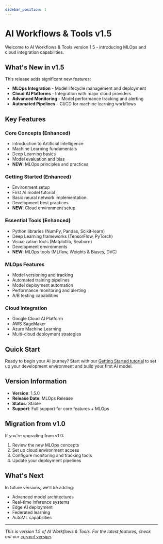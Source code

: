 ```yaml
---
sidebar_position: 1
---
```


# AI Workflows & Tools v1.5

Welcome to AI Workflows & Tools version 1.5 - introducing MLOps and cloud integration capabilities.

## What's New in v1.5

This release adds significant new features:

- **MLOps Integration** - Model lifecycle management and deployment
- **Cloud AI Platforms** - Integration with major cloud providers
- **Advanced Monitoring** - Model performance tracking and alerting
- **Automated Pipelines** - CI/CD for machine learning workflows

## Key Features

### Core Concepts (Enhanced)
- Introduction to Artificial Intelligence
- Machine Learning fundamentals
- Deep Learning basics
- Model evaluation and bias
- **NEW**: MLOps principles and practices

### Getting Started (Enhanced)
- Environment setup
- First AI model tutorial
- Basic neural network implementation
- Development best practices
- **NEW**: Cloud environment setup

### Essential Tools (Enhanced)
- Python libraries (NumPy, Pandas, Scikit-learn)
- Deep Learning frameworks (TensorFlow, PyTorch)
- Visualization tools (Matplotlib, Seaborn)
- Development environments
- **NEW**: MLOps tools (MLflow, Weights & Biases, DVC)

### MLOps Features
- Model versioning and tracking
- Automated training pipelines
- Model deployment automation
- Performance monitoring and alerting
- A/B testing capabilities

### Cloud Integration
- Google Cloud AI Platform
- AWS SageMaker
- Azure Machine Learning
- Multi-cloud deployment strategies

## Quick Start

Ready to begin your AI journey? Start with our [Getting Started tutorial](./tutorials/getting-started.md) to set up your development environment and build your first AI model.

## Version Information

- **Version**: 1.5.0
- **Release Date**: MLOps Release
- **Status**: Stable
- **Support**: Full support for core features + MLOps

## Migration from v1.0

If you're upgrading from v1.0:
1. Review the new MLOps concepts
2. Set up cloud environment access
3. Configure monitoring and tracking tools
4. Update your deployment pipelines

## What's Next

In future versions, we'll be adding:
- Advanced model architectures
- Real-time inference systems
- Edge AI deployment
- Federated learning
- AutoML capabilities

---

*This is version 1.5 of AI Workflows & Tools. For the latest features, check out our [current version](../intro.md).*
